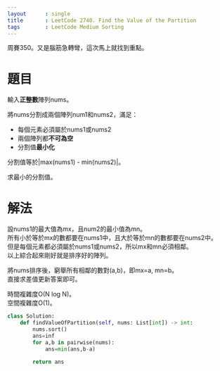 ```yaml
--- 
layout      : single
title       : LeetCode 2740. Find the Value of the Partition
tags        : LeetCode Medium Sorting
---
```

周賽350。又是腦筋急轉彎，這次馬上就找到重點。  

# 題目

輸入**正整數**陣列nums。  

將nums分割成兩個陣列num1和nums2，滿足：  

- 每個元素必須屬於nums1或nums2  
- 兩個陣列都**不可為空**  
- 分割值**最小化**  

分割值等於\|max(nums1) - min(nums2)\|。  

求最小的分割值。  

# 解法

設nums1的最大值為mx，且num2的最小值為mn。  
所有小於等於mx的數都要在nums1中，且大於等於mn的數都要在nums2中。  
但是每個元素都必須屬於nums1或nums2，所以mx和mn必須相鄰。  
以上綜合起來剛好就是排序好的陣列。  

將nums排序後，窮舉所有相鄰的數對(a,b)，即mx=a, mn=b。  
直接求差值更新答案即可。  

時間複雜度O(N log N)。  
空間複雜度O(1)。  

```python
class Solution:
    def findValueOfPartition(self, nums: List[int]) -> int:
        nums.sort()
        ans=inf
        for a,b in pairwise(nums):
            ans=min(ans,b-a)
            
        return ans
```
